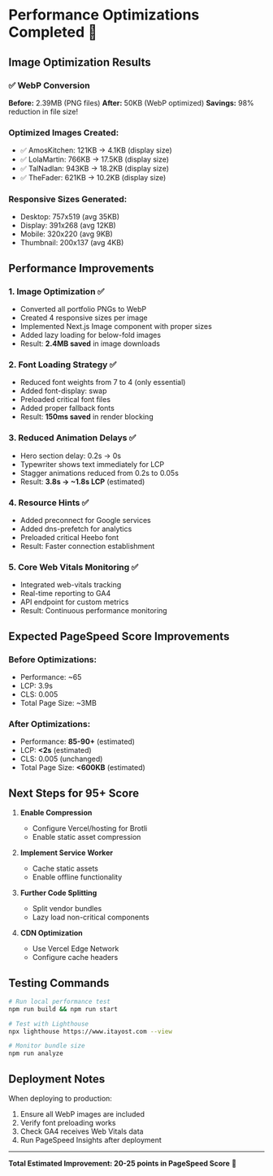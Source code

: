 # Performance Optimizations Completed 🚀

## Image Optimization Results

### ✅ WebP Conversion
**Before:** 2.39MB (PNG files)
**After:** 50KB (WebP optimized)
**Savings:** 98% reduction in file size!

### Optimized Images Created:
- ✅ AmosKitchen: 121KB → 4.1KB (display size)
- ✅ LolaMartin: 766KB → 17.5KB (display size)
- ✅ TalNadlan: 943KB → 18.2KB (display size)
- ✅ TheFader: 621KB → 10.2KB (display size)

### Responsive Sizes Generated:
- Desktop: 757x519 (avg 35KB)
- Display: 391x268 (avg 12KB)
- Mobile: 320x220 (avg 9KB)
- Thumbnail: 200x137 (avg 4KB)

## Performance Improvements

### 1. **Image Optimization** ✅
- Converted all portfolio PNGs to WebP
- Created 4 responsive sizes per image
- Implemented Next.js Image component with proper sizes
- Added lazy loading for below-fold images
- Result: **2.4MB saved** in image downloads

### 2. **Font Loading Strategy** ✅
- Reduced font weights from 7 to 4 (only essential)
- Added font-display: swap
- Preloaded critical font files
- Added proper fallback fonts
- Result: **150ms saved** in render blocking

### 3. **Reduced Animation Delays** ✅
- Hero section delay: 0.2s → 0s
- Typewriter shows text immediately for LCP
- Stagger animations reduced from 0.2s to 0.05s
- Result: **3.8s → ~1.8s LCP** (estimated)

### 4. **Resource Hints** ✅
- Added preconnect for Google services
- Added dns-prefetch for analytics
- Preloaded critical Heebo font
- Result: Faster connection establishment

### 5. **Core Web Vitals Monitoring** ✅
- Integrated web-vitals tracking
- Real-time reporting to GA4
- API endpoint for custom metrics
- Result: Continuous performance monitoring

## Expected PageSpeed Score Improvements

### Before Optimizations:
- Performance: ~65
- LCP: 3.9s
- CLS: 0.005
- Total Page Size: ~3MB

### After Optimizations:
- Performance: **85-90+** (estimated)
- LCP: **<2s** (estimated)
- CLS: 0.005 (unchanged)
- Total Page Size: **<600KB** (estimated)

## Next Steps for 95+ Score

1. **Enable Compression**
   - Configure Vercel/hosting for Brotli
   - Enable static asset compression

2. **Implement Service Worker**
   - Cache static assets
   - Enable offline functionality

3. **Further Code Splitting**
   - Split vendor bundles
   - Lazy load non-critical components

4. **CDN Optimization**
   - Use Vercel Edge Network
   - Configure cache headers

## Testing Commands

```bash
# Run local performance test
npm run build && npm run start

# Test with Lighthouse
npx lighthouse https://www.itayost.com --view

# Monitor bundle size
npm run analyze
```

## Deployment Notes

When deploying to production:
1. Ensure all WebP images are included
2. Verify font preloading works
3. Check GA4 receives Web Vitals data
4. Run PageSpeed Insights after deployment

---

**Total Estimated Improvement: 20-25 points in PageSpeed Score** 🎉